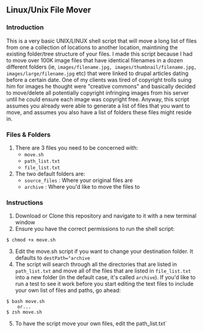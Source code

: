 ## Linux/Unix File Mover

### Introduction
This is a very basic UNIX/LINUX shell script that will move a long list of files from one a collection of locations to another location, maintining the existing folder/tree structure of your files. I made this script because I had to move over 100K image files that have identical filenames in a dozen different folders (ie, `images/filename.jpg, images/thumbnail/filename.jpg, images/large/filename.jpg` etc) that were linked to drupal articles dating before a certain date. One of my clients was tired of copyright trolls suing him for images he thought were "creative commons" and basically decided to move/delete all potentially copyright infringing images from his server until he could ensure each image was copyright free. Anyway, this script assumes you already were able to generate a list of files that you want to move, and assumes you also have a list of folders these files might reside in.

### Files & Folders
1. There are 3 files you need to be concerned with:
   - `move.sh`
   - `path_list.txt`
   - `file_list.txt`
1. The two default folders are:
   - `source_files` : Where your original files are
   - `archive` : Where you'd like to move the files to

### Instructions
1. Download or Clone this repository and navigate to it with a new terminal window
2. Ensure you have the correct permissions to run the shell script:
```
$ chmod +x move.sh
```
3. Edit the move.sh script if you want to change your destination folder. It defaults to `destPath="archive`
4. The script will search through all the directories that are listed in `path_list.txt` and move all of the files that are listed in `file_list.txt` into a new folder (in the default case, it's called `archive`). If you'd like to run a test to see it work before you start editing the text files to include your own list of files and paths, go ahead:
```
$ bash move.sh
    or...
$ zsh move.sh
```
5. To have the script move your own files, edit the path_list.txt`